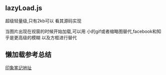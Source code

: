 ## lazyLoad.js
超级轻量级,只有2kb可以 看其源码实现

当图片出现在视窗的时候开始加载,可以用 小的gif或者缩略图替代,facebook和知乎是更高级的模糊 以及方框进行替代

## 懒加载参考总结
[印象笔记地址](https://app.yinxiang.com/Home.action#n=862c03ad-8dd4-432b-a87b-3d71730ddcac&s=s30&ses=4&sh=2&sds=5&)


